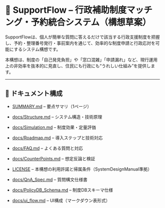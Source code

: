 # 📘 SupportFlow – 行政補助制度マッチング・予約統合システム（構想草案）

SupportFlowは、個人が簡単な質問に答えるだけで該当する行政支援制度を把握し、予約・整理番号発行・事前案内を通じて、効率的な制度申請と行政応対を可能にするシステム構想です。

本構想は、制度の「自己発見負担」や「窓口混雑」「申請漏れ」など、現行運用上の非効率を抜本的に見直し、住民にも行政にも“うれしい仕組み”を提供します。


---

## 📂 ドキュメント構成

- [SUMMARY.md](SUMMARY.md) – 要点サマリ（1ページ）
- [docs/Structure.md](docs/Structure.md) – システム構造・技術原理
- [docs/Simulation.md](docs/Simulation.md) – 制度効果・定量評価
- [docs/Roadmap.md](docs/Roadmap.md) – 導入ステップと技術対応
- [docs/FAQ.md](docs/FAQ.md) – よくある質問と対応
- [docs/CounterPoints.md](docs/CounterPoints.md) – 想定反論と検証


- [LICENSE](LICENSE) – 本構想の利用許諾と帰属条件（SystemDesignManual準拠）
- [docs/QnA_Spec.md](docs/QnA_Spec.md) – 質問構文仕様書
- [docs/PolicyDB_Schema.md](docs/PolicyDB_Schema.md) – 制度DBスキーマ仕様
- [docs/ui_flow.md](docs/ui_flow.md) – UI構成（マークダウン表形式）
